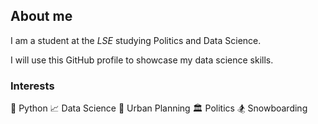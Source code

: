 ## About me

I am a student at the _LSE_ studying Politics and Data Science.

I will use this GitHub profile to showcase my data science skills.

### Interests

🐍 Python 
📈 Data Science
🚃 Urban Planning
🏛️ Politics
🏂 Snowboarding
